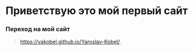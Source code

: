 # Приветствую это мой первый сайт

### Переход на мой сайт

>  https://yakobel.github.io/Yaroslav-Kobel/.
